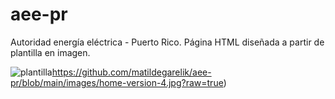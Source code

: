 # aee-pr
Autoridad energía eléctrica - Puerto Rico.
Página HTML diseñada a partir de plantilla en imagen.

![plantilla](https://github.com/matildegarelik/aee-pr/blob/main/images/home-version-4.jpg)https://github.com/matildegarelik/aee-pr/blob/main/images/home-version-4.jpg?raw=true)
